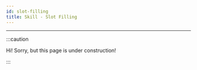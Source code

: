 ```yaml
---
id: slot-filling
title: Skill - Slot Filling
---
```


---------------

:::caution

Hi! Sorry, but this page is under construction!

:::